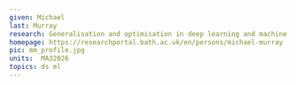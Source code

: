 ```yaml
---
given: Michael
last: Murray
research: Generalisation and optimisation in deep learning and machine learning.
homepage: https://researchportal.bath.ac.uk/en/persons/michael-murray
pic: mm_profile.jpg
units:  MA32026
topics: ds ml
---
```

